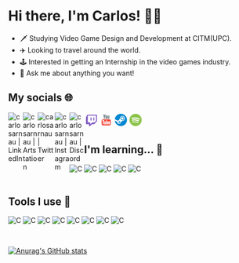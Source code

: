 # Hi there, I'm Carlos! 👋🏼
- 🗡️ Studying Video Game Design and Development at CITM(UPC).
- ✈️ Looking to travel around the world.
- 🕹️ Interested in getting an Internship in the video games industry.
- 💬 Ask me about anything you want!


## My socials 🌐
[<img align="left" alt="carlosarnau | LinkedIn" width="30px" src="https://img.icons8.com/color/480/linkedin-2--v1.png" />][linkedin]

[<img align="left" alt="carlosarnau | Artstation" width="30px" src="https://img.icons8.com/color/480/artstation.png" />][artstation]

[<img align="left" alt="carlosarnau | Twitter" width="35px" src="https://img.icons8.com/color/480/twitter--v1.png" />][twitter]

[<img align="left" alt="carlosarnau | Instagram" width="30px" src="https://img.icons8.com/color/480/null/instagram-new--v1.png" />][instagram]

[<img align="left" alt="carlosarnau | Discord" width="30px" src="https://img.icons8.com/color/480/discord-logo.png" />][discord]

[<img align="left" alt="carlosarnau | Twitch" width="30px" src="https://github.com/carlosarnau/carlosarnau/blob/119c734476a11677cd559afc11df36d37dea5bc2/logos/twitch.png" />][twitch]

[<img align="left" alt="carlosarnau | Youtube" width="30px" src="https://github.com/carlosarnau/carlosarnau/blob/119c734476a11677cd559afc11df36d37dea5bc2/logos/youtube.png" />][youtube]

[<img align="left" alt="carlosarnau | Steam" width="30px" src="https://github.com/carlosarnau/carlosarnau/blob/daed5c66947f7e89353f798cb79dfb0f925ff6bf/logos/steam.png" />][steam]

[<img align="left" alt="carlosarnau | Spotify" width="30px" src="https://github.com/carlosarnau/carlosarnau/blob/48d40813c816d185d8d4fc4f7234b448854705f3/logos/spotify.png" />][spotify]

<br>
<br>


## I'm learning... 🧠
<img align="left" alt="C" width="30px" src="https://img.icons8.com/color/480/c-programming.png"/>

<img align="left" alt="C" width="30px" src="https://img.icons8.com/color/480/c-sharp-logo.png"/>

<img align="left" alt="C" width="30px" src="https://img.icons8.com/color/480/c-plus-plus-logo.png"/>

<img align="left" alt="C" width="30px" src="https://img.icons8.com/color/480/flutter.png"/>

<img align="left" alt="C" width="30px" src="https://img.icons8.com/color/480/dart.png"/>

<br>
<br>


## Tools I use 🔧
<img align="left" alt="C" width="30px" src="https://img.icons8.com/color/480/github--v1.png"/>

<img align="left" alt="C" width="30px" src="https://img.icons8.com/color/480/unity.png"/>

<img align="left" alt="C" width="30px" src="https://img.icons8.com/color/480/visual-studio--v2.png"/>

<img align="left" alt="C" width="30px" src="https://img.icons8.com/color/480/visual-studio-code-2019.png"/>

<img align="left" alt="C" width="30px" src="https://img.icons8.com/color/480/autodesk-maya.png"/>

<img align="left" alt="C" width="30px" src="https://img.icons8.com/color/480/adobe-photoshop--v1.png"/>

<img align="left" alt="C" width="30px" src="https://img.icons8.com/color/480/adobe-illustrator--v1.png"/>

<img align="left" alt="C" width="30px" src="https://img.icons8.com/color/480/adobe-premiere-pro--v1.png"/>

<p>&nbsp;</p>
<p>&nbsp;</p>


[![Anurag's GitHub stats](https://github-readme-stats.vercel.app/api?username=carlosarnau)](https://github.com/anuraghazra/github-readme-stats)


[twitter]: https://twitter.com/_carlosarnau
[artstation]: https://www.artstation.com/carlosarnau
[discord]: https://discord.com/users/Twynics#0392
[twitch]: https://www.twitch.tv/twynics
[instagram]: https://instagram.com/_xaarly
[spotify]: https://open.spotify.com/user/g6okcvf6f80b35vbqboaf7mkn?si=6326ac00aaf14648
[linkedin]: https://www.linkedin.com/in/carlosarnau/
[youtube]: https://www.youtube.com/channel/UCWuitUlL9ueCcHhXzXE2x9A
[steam]: https://steamcommunity.com/profiles/76561198974403549
